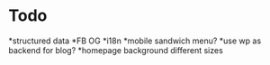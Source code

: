 # Todo

*structured data
*FB OG
*i18n
*mobile sandwich menu?
*use wp as backend for blog?
*homepage background different sizes
